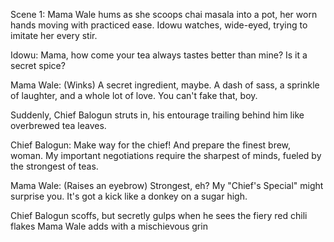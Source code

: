 Scene 1:
Mama Wale hums as she scoops chai masala into a pot, her worn hands moving with practiced ease. Idowu watches, wide-eyed, trying to imitate her every stir.

Idowu: Mama, how come your tea always tastes better than mine? Is it a secret spice?

Mama Wale: (Winks) A secret ingredient, maybe. A dash of sass, a sprinkle of laughter, and a whole lot of love. You can't fake that, boy.

Suddenly, Chief Balogun struts in, his entourage trailing behind him like overbrewed tea leaves.

Chief Balogun: Make way for the chief! And prepare the finest brew, woman. My important negotiations require the sharpest of minds, fueled by the strongest of teas.

Mama Wale: (Raises an eyebrow) Strongest, eh? My "Chief's Special" might surprise you. It's got a kick like a donkey on a sugar high.

Chief Balogun scoffs, but secretly gulps when he sees the fiery red chili flakes Mama Wale adds with a mischievous grin
